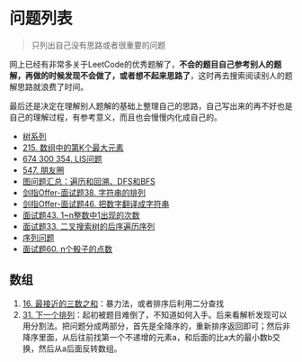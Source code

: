# 问题列表
>只列出自己没有思路或者很重要的问题

网上已经有非常多关于LeetCode的优秀题解了，**不会的题目自己参考别人的题解，再做的时候发现不会做了，或者想不起来思路了**，这时再去搜索阅读别人的题解思路就浪费了时间。

最后还是决定在理解别人题解的基础上整理自己的思路，自己写出来的再不好也是自己的理解过程，有参考意义，而且也会慢慢内化成自己的。

- [树系列](/leetcode/problems/tree)
- [215. 数组中的第K个最大元素](/leetcode/problems/215-kth-largest-element)
- [674 300 354. LIS问题](/leetcode/problems/lis)
- [547. 朋友圈](/leetcode/problems/547-friend-circles)
- [图问题汇总：遍历和回溯、DFS和BFS](/leetcode/problems/graph)
- [剑指Offer-面试题38. 字符串的排列](/leetcode/problems/offer-38-string-pailie)
- [剑指Offer-面试题46. 把数字翻译成字符串](/leetcode/problems/offer-46-translate-num-to-str)
- [面试题43. 1~n整数中1出现的次数](/leetcode/problems/offer-43-calculate-one)
- [面试题33. 二叉搜索树的后序遍历序列](/leetcode/problems/offer-33)
- [序列问题](/leetcode/problems/sequential)
- [面试题60. n个骰子的点数](/leetcode/problems/offer-60)

## 数组
1. [16. 最接近的三数之和](https://leetcode-cn.com/problems/3sum-closest/)：暴力法，或者排序后利用二分查找
2. [31. 下一个排列](https://leetcode-cn.com/problems/next-permutation/)：起初被题目难倒了，不知道如何入手。后来看解析发现可以用分割法。把问题分成两部分，首先是全降序的，重新排序返回即可；然后非降序里面，从后往前找第一个不递增的元素a，和后面的比a大的最小数b交换，然后从a后面反转数组。